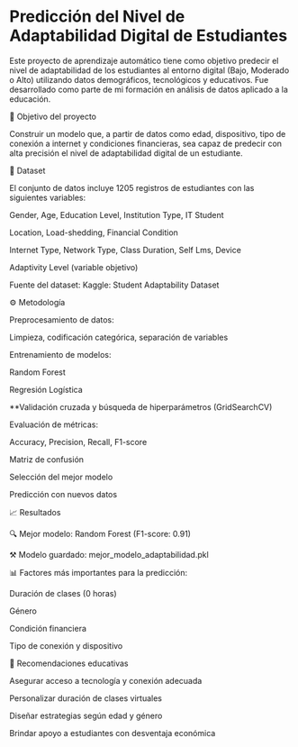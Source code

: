 # Predicción del Nivel de Adaptabilidad Digital de Estudiantes

Este proyecto de aprendizaje automático tiene como objetivo predecir el nivel de adaptabilidad de los estudiantes al entorno digital (Bajo, Moderado o Alto) utilizando datos demográficos, tecnológicos y educativos. Fue desarrollado como parte de mi formación en análisis de datos aplicado a la educación.

🎯 Objetivo del proyecto

Construir un modelo que, a partir de datos como edad, dispositivo, tipo de conexión a internet y condiciones financieras, sea capaz de predecir con alta precisión el nivel de adaptabilidad digital de un estudiante.

🧐 Dataset

El conjunto de datos incluye 1205 registros de estudiantes con las siguientes variables:

Gender, Age, Education Level, Institution Type, IT Student

Location, Load-shedding, Financial Condition

Internet Type, Network Type, Class Duration, Self Lms, Device

Adaptivity Level (variable objetivo)

Fuente del dataset: Kaggle: Student Adaptability Dataset

⚙️ Metodología

Preprocesamiento de datos:

Limpieza, codificación categórica, separación de variables

Entrenamiento de modelos:

Random Forest

Regresión Logística

**Validación cruzada y búsqueda de hiperparámetros (GridSearchCV)

Evaluación de métricas:

Accuracy, Precision, Recall, F1-score

Matriz de confusión

Selección del mejor modelo

Predicción con nuevos datos

📈 Resultados

🔍 Mejor modelo: Random Forest (F1-score: 0.91)

⚒️ Modelo guardado: mejor_modelo_adaptabilidad.pkl

📊 Factores más importantes para la predicción:

Duración de clases (0 horas)

Género

Condición financiera

Tipo de conexión y dispositivo

📝 Recomendaciones educativas

Asegurar acceso a tecnología y conexión adecuada

Personalizar duración de clases virtuales

Diseñar estrategias según edad y género

Brindar apoyo a estudiantes con desventaja económica
